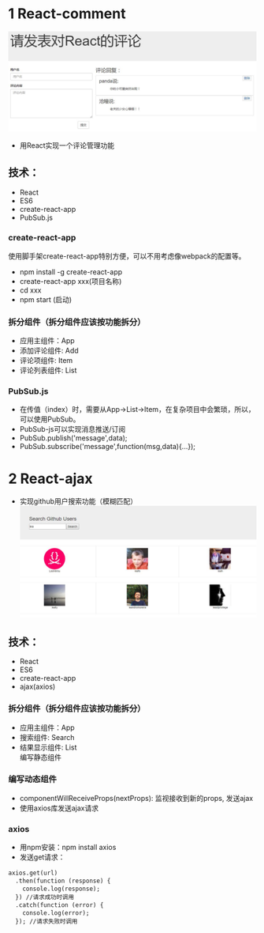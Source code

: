# 1 React-comment
![image](https://github.com/LLLLLea/React-Project/blob/master/react-comment/img/1.JPG)
- 用React实现一个评论管理功能
## 技术：
- React
- ES6
- create-react-app
- PubSub.js 
### create-react-app
使用脚手架create-react-app特别方便，可以不用考虑像webpack的配置等。
- npm install -g create-react-app
- create-react-app xxx(项目名称)
- cd xxx
- npm start (启动)
### 拆分组件（拆分组件应该按功能拆分）
- 应用主组件：App
- 添加评论组件: Add
- 评论项组件: Item
- 评论列表组件: List  
### PubSub.js
- 在传值（index）时，需要从App->List->Item，在复杂项目中会繁琐，所以，可以使用PubSub。
- PubSub-js可以实现消息推送/订阅
- PubSub.publish('message',data);
- PubSub.subscribe('message',function(msg,data){...});

# 2 React-ajax
- 实现github用户搜索功能（模糊匹配）
![image](https://github.com/LLLLLea/React-Project/blob/master/react-ajax/img/1.JPG)
## 技术：
- React
- ES6
- create-react-app
- ajax(axios) 
### 拆分组件（拆分组件应该按功能拆分）
- 应用主组件：App
- 搜索组件: Search
- 结果显示组件: List  
编写静态组件

### 编写动态组件
  - componentWillReceiveProps(nextProps): 监视接收到新的props, 发送ajax
  - 使用axios库发送ajax请求
### axios
- 用npm安装：npm install axios
- 发送get请求：  

```
axios.get(url)
  .then(function (response) {
    console.log(response);
  }) //请求成功时调用
  .catch(function (error) {
    console.log(error);
  }); //请求失败时调用
```
